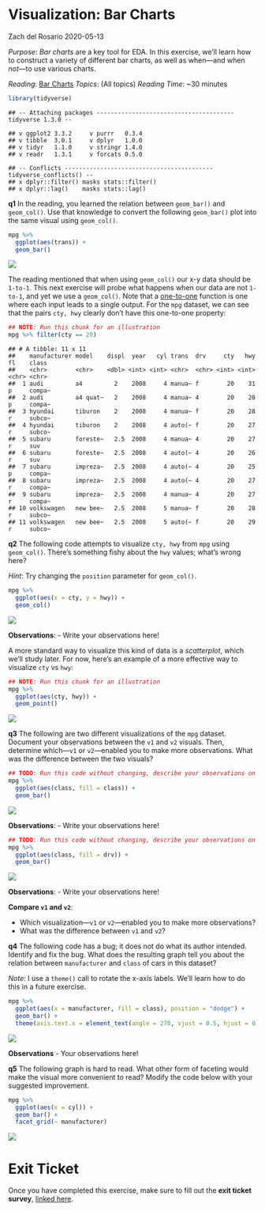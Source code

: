 Visualization: Bar Charts
================
Zach del Rosario
2020-05-13

*Purpose*: *Bar charts* are a key tool for EDA. In this exercise, we’ll
learn how to construct a variety of different bar charts, as well as
when—and when *not*—to use various charts.

*Reading*: [Bar Charts](https://rstudio.cloud/learn/primers/3.2)
*Topics*: (All topics) *Reading Time*: \~30 minutes

``` r
library(tidyverse)
```

    ## -- Attaching packages --------------------------------------- tidyverse 1.3.0 --

    ## v ggplot2 3.3.2     v purrr   0.3.4
    ## v tibble  3.0.1     v dplyr   1.0.0
    ## v tidyr   1.1.0     v stringr 1.4.0
    ## v readr   1.3.1     v forcats 0.5.0

    ## -- Conflicts ------------------------------------------ tidyverse_conflicts() --
    ## x dplyr::filter() masks stats::filter()
    ## x dplyr::lag()    masks stats::lag()

**q1** In the reading, you learned the relation between `geom_bar()` and
`geom_col()`. Use that knowledge to convert the following `geom_bar()`
plot into the same visual using `geom_col()`.

``` r
mpg %>%
  ggplot(aes(trans)) +
  geom_bar()
```

![](e-vis01-bar-charts-assignment_day-6_files/figure-gfm/q1-task-1.png)<!-- -->

The reading mentioned that when using `geom_col()` our x-y data should
be `1-to-1`. This next exercise will probe what happens when our data
are not `1-to-1`, and yet we use a `geom_col()`. Note that a
[one-to-one](https://en.wikipedia.org/wiki/Injective_function) function
is one where each input leads to a single output. For the `mpg` dataset,
we can see that the pairs `cty, hwy` clearly don’t have this one-to-one
property:

``` r
## NOTE: Run this chunk for an illustration
mpg %>% filter(cty == 20)
```

    ## # A tibble: 11 x 11
    ##    manufacturer model    displ  year   cyl trans  drv     cty   hwy fl    class 
    ##    <chr>        <chr>    <dbl> <int> <int> <chr>  <chr> <int> <int> <chr> <chr> 
    ##  1 audi         a4         2    2008     4 manua~ f        20    31 p     compa~
    ##  2 audi         a4 quat~   2    2008     4 manua~ 4        20    28 p     compa~
    ##  3 hyundai      tiburon    2    2008     4 manua~ f        20    28 r     subco~
    ##  4 hyundai      tiburon    2    2008     4 auto(~ f        20    27 r     subco~
    ##  5 subaru       foreste~   2.5  2008     4 manua~ 4        20    27 r     suv   
    ##  6 subaru       foreste~   2.5  2008     4 auto(~ 4        20    26 r     suv   
    ##  7 subaru       impreza~   2.5  2008     4 auto(~ 4        20    25 p     compa~
    ##  8 subaru       impreza~   2.5  2008     4 auto(~ 4        20    27 r     compa~
    ##  9 subaru       impreza~   2.5  2008     4 manua~ 4        20    27 r     compa~
    ## 10 volkswagen   new bee~   2.5  2008     5 manua~ f        20    28 r     subco~
    ## 11 volkswagen   new bee~   2.5  2008     5 auto(~ f        20    29 r     subco~

**q2** The following code attempts to visualize `cty, hwy` from `mpg`
using `geom_col()`. There’s something fishy about the `hwy` values;
what’s wrong here?

*Hint*: Try changing the `position` parameter for `geom_col()`.

``` r
mpg %>%
  ggplot(aes(x = cty, y = hwy)) +
  geom_col()
```

![](e-vis01-bar-charts-assignment_day-6_files/figure-gfm/q2-task-1.png)<!-- -->

**Observations**: - Write your observations here\!

A more standard way to visualize this kind of data is a *scatterplot*,
which we’ll study later. For now, here’s an example of a more effective
way to visualize `cty` vs `hwy`:

``` r
## NOTE: Run this chunk for an illustration
mpg %>%
  ggplot(aes(cty, hwy)) +
  geom_point()
```

![](e-vis01-bar-charts-assignment_day-6_files/figure-gfm/q2-compare-1.png)<!-- -->

**q3** The following are two different visualizations of the `mpg`
dataset. Document your observations between the `v1` and `v2` visuals.
Then, determine which—`v1` or `v2`—enabled you to make more
observations. What was the difference between the two visuals?

``` r
## TODO: Run this code without changing, describe your observations on the data
mpg %>%
  ggplot(aes(class, fill = class)) +
  geom_bar()
```

![](e-vis01-bar-charts-assignment_day-6_files/figure-gfm/q4-v1-1.png)<!-- -->

**Observations**: - Write your observations here\!

``` r
## TODO: Run this code without changing, describe your observations on the data
mpg %>%
  ggplot(aes(class, fill = drv)) +
  geom_bar()
```

![](e-vis01-bar-charts-assignment_day-6_files/figure-gfm/q4-v2-1.png)<!-- -->

**Observations**: - Write your observations here\!

**Compare `v1` and `v2`**:

  - Which visualization—`v1` or `v2`—enabled you to make more
    observations?
  - What was the difference between `v1` and `v2`?

**q4** The following code has a bug; it does not do what its author
intended. Identify and fix the bug. What does the resulting graph tell
you about the relation between `manufacturer` and `class` of cars in
this dataset?

*Note*: I use a `theme()` call to rotate the x-axis labels. We’ll learn
how to do this in a future exercise.

``` r
mpg %>%
  ggplot(aes(x = manufacturer, fill = class), position = "dodge") +
  geom_bar() +
  theme(axis.text.x = element_text(angle = 270, vjust = 0.5, hjust = 0))
```

![](e-vis01-bar-charts-assignment_day-6_files/figure-gfm/q4-task-1.png)<!-- -->

**Observations** - Your observations here\!

**q5** The following graph is hard to read. What other form of faceting
would make the visual more convenient to read? Modify the code below
with your suggested improvement.

``` r
mpg %>%
  ggplot(aes(x = cyl)) +
  geom_bar() +
  facet_grid(~ manufacturer)
```

![](e-vis01-bar-charts-assignment_day-6_files/figure-gfm/q5-task-1.png)<!-- -->

<!-- include-exit-ticket -->

# Exit Ticket

<!-- -------------------------------------------------- -->

Once you have completed this exercise, make sure to fill out the **exit
ticket survey**, [linked
here](https://docs.google.com/forms/d/e/1FAIpQLSeuq2LFIwWcm05e8-JU84A3irdEL7JkXhMq5Xtoalib36LFHw/viewform?usp=pp_url&entry.693978880=e-vis01-bar-charts-assignment.Rmd).
